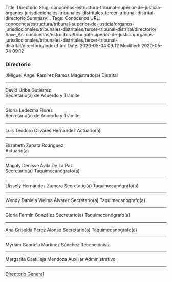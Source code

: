 Title: Directorio
Slug: conocenos-estructura-tribunal-superior-de-justicia-organos-jurisdiccionales-tribunales-distritales-tercer-tribunal-distrital-directorio
Summary: .
Tags: Conócenos
URL: conocenos/estructura/tribunal-superior-de-justicia/organos-jurisdiccionales/tribunales-distritales/tercer-tribunal-distrital/directorio/
Save_As: conocenos/estructura/tribunal-superior-de-justicia/organos-jurisdiccionales/tribunales-distritales/tercer-tribunal-distrital/directorio/index.html
Date: 2020-05-04 09:12
Modified: 2020-05-04 09:12



### Directorio


JMiguel Ángel Ramírez Ramos
Magistrado(a) Distrital

---

David Uribe Gutiérrez	
Secretario(a) de Acuerdo y Trámite

---

Gloria Ledezma Flores  	
Secretario(a) de Acuerdo y Trámite

---

Luis Teodoro Olivares Hernández 
Actuario(a)

---

Elizabeth Zapata Rodríguez	
Actuario(a)

---

Magaly Denisse Ávila De La Paz	
Secretario(a) Taquimecanógrafo(a)

---

Llissely Hernández Zamora 
Secretario(a) Taquimecanógrafo(a)

---

Wendy Daniela Vielma Álvarez
Secretario(a) Taquimecanógrafo(a)

---

Gloria Fermín González
Secretario(a) Taquimecanógrafo(a)

---

Ana Griselda Pérez Alonso
Secretario(a) Taquimecanógrafo(a)

---

Myriam Gabriela Martínez Sánchez
Recepcionista

---

Margarita Castilleja Mendoza
Auxiliar Administrativo

---

[Directorio General](https://www.pjecz.gob.mx/transparencia/articulo-21/f03-directorio/)






